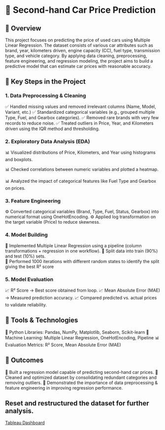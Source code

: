 # 🚗 Second-hand Car Price Prediction  

## 🔹 Overview
This project focuses on predicting the price of used cars using Multiple Linear Regression. The dataset consists of various car attributes such as brand, year, kilometers driven, engine capacity (CC), fuel type, transmission type, and vehicle category. By applying data cleaning, preprocessing, feature engineering, and regression modeling, the project aims to build a predictive model that can estimate car prices with reasonable accuracy.

## 🔹 Key Steps in the Project

### 1. Data Preprocessing & Cleaning
✅ Handled missing values and removed irrelevant columns (Name, Model, Variant, etc.)
✅ Standardized categorical variables (e.g., grouped multiple Type, Fuel, and Gearbox categories).
✅ Removed rare brands with very few records to reduce noise.
✅ Treated outliers in Price, Year, and Kilometers driven using the IQR method and thresholding.

### 2. Exploratory Data Analysis (EDA)
📊 Visualized distributions of Price, Kilometers, and Year using histograms and boxplots.

📊 Checked correlations between numeric variables and plotted a heatmap.

📊 Analyzed the impact of categorical features like Fuel Type and Gearbox on prices.

### 3. Feature Engineering
⚙️ Converted categorical variables (Brand, Type, Fuel, Status, Gearbox) into numerical format using OneHotEncoding.
⚙️ Applied log transformation on the target variable (Price) to reduce skewness.

### 4. Model Building
🔧 Implemented Multiple Linear Regression using a pipeline (column transformations + regression in one workflow).
🔧 Split data into train (90%) and test (10%) sets.  
🔧 Performed 1000 iterations with different random states to identify the split giving the best R² score

### 5. Model Evaluation
📈 R² Score → Best score obtained from loop.
📈 Mean Absolute Error (MAE) → Measured prediction accuracy.
📈 Compared predicted vs. actual prices to validate reliability.

## 🔹 Tools & Technologies
🐍 Python Libraries: Pandas, NumPy, Matplotlib, Seaborn, Scikit-learn
🤖 Machine Learning: Multiple Linear Regression, OneHotEncoding, Pipeline
📊 Evaluation Metrics: R² Score, Mean Absolute Error (MAE)

## 🔹 Outcomes
🚀 Built a regression model capable of predicting second-hand car prices.
🧹 Cleaned and optimized dataset by consolidating redundant categories and removing outliers.
📌 Demonstrated the importance of data preprocessing & feature engineering in improving regression performance.

## Reset and restructured the dataset for further analysis.
[Tableau Dashboard](https://public.tableau.com/views/Secondhandcardashboard/Dashboard2?:language=en-US&:display_count=n&:origin=viz_share_link)
